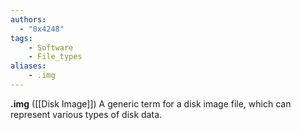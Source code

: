 ```yaml
---
authors:
  - "0x4248"
tags:
    - Software
    - File_types
aliases:
    - .img
---
```

**.img** ([[Disk Image]]) A generic term for a disk image file, which can represent various types of disk data.
